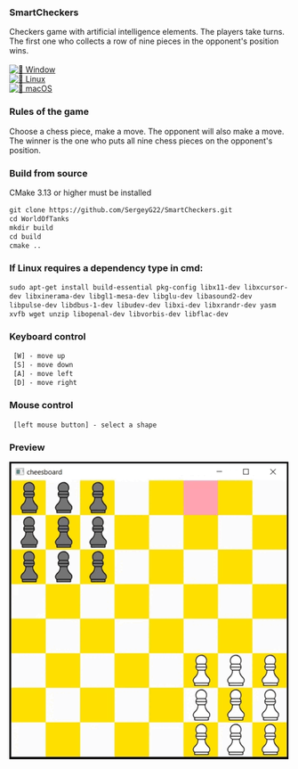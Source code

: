 ### SmartCheckers 

Сheckers game with artificial intelligence elements.
The players take turns.
The first one who collects a row of nine pieces in the opponent's position wins.<br><br>
[![🏁 Window](https://github.com/SergeyG22/SmartCheckers/actions/workflows/windows_builds.yml/badge.svg)](https://github.com/SergeyG22/SmartCheckers/actions/workflows/windows_builds.yml)<br>
[![🐧 Linux](https://github.com/SergeyG22/SmartCheckers/actions/workflows/linux_builds.yml/badge.svg)](https://github.com/SergeyG22/SmartCheckers/actions/workflows/linux_builds.yml)<br>
[![🍎 macOS](https://github.com/SergeyG22/SmartCheckers/actions/workflows/macos_builds.yml/badge.svg)](https://github.com/SergeyG22/SmartCheckers/actions/workflows/macos_builds.yml)<br>


### Rules of the game

Choose a chess piece, make a move. The opponent will also make a move. 
The winner is the one who puts all nine chess pieces on the opponent's position.


### Build from source
CMake 3.13 or higher must be installed
```
git clone https://github.com/SergeyG22/SmartCheckers.git
cd WorldOfTanks
mkdir build
cd build
cmake ..
```

### If Linux requires a dependency type in cmd:

```
sudo apt-get install build-essential pkg-config libx11-dev libxcursor-dev libxinerama-dev libgl1-mesa-dev libglu-dev libasound2-dev libpulse-dev libdbus-1-dev libudev-dev libxi-dev libxrandr-dev yasm xvfb wget unzip libopenal-dev libvorbis-dev libflac-dev
```

### Keyboard control

```
 [W] - move up
 [S] - move down
 [A] - move left
 [D] - move right
```

### Mouse control

```
 [left mouse button] - select a shape
```

### Preview
 
![hippo](https://github.com/SergeyG22/SmartCheckers/blob/master/docs/animation/animation.gif)

